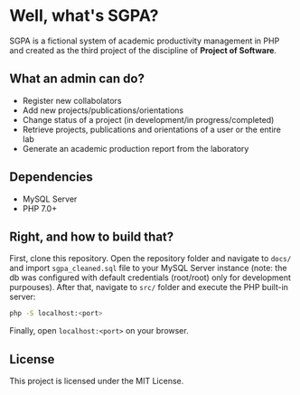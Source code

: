 # Well, what's SGPA?

SGPA is a fictional system of academic productivity management in PHP and created as the third project of the discipline of **Project of Software**.

## What an admin can do?

- Register new collabolators
- Add new projects/publications/orientations
- Change status of a project (in development/in progress/completed)
- Retrieve projects, publications and orientations of a user or the entire lab
- Generate an academic production report from the laboratory

## Dependencies

- MySQL Server
- PHP 7.0+

## Right, and how to build that?

First, clone this repository. Open the repository folder and navigate to `docs/` and import `sgpa_cleaned.sql` file to your MySQL Server instance (note: the db was configured with default credentials (root/root) only for development purpouses). After that, navigate to `src/` folder and execute the PHP built-in server:

```bash
php -S localhost:<port>
```

Finally, open `localhost:<port>` on your browser.

## License

This project is licensed under the MIT License.

